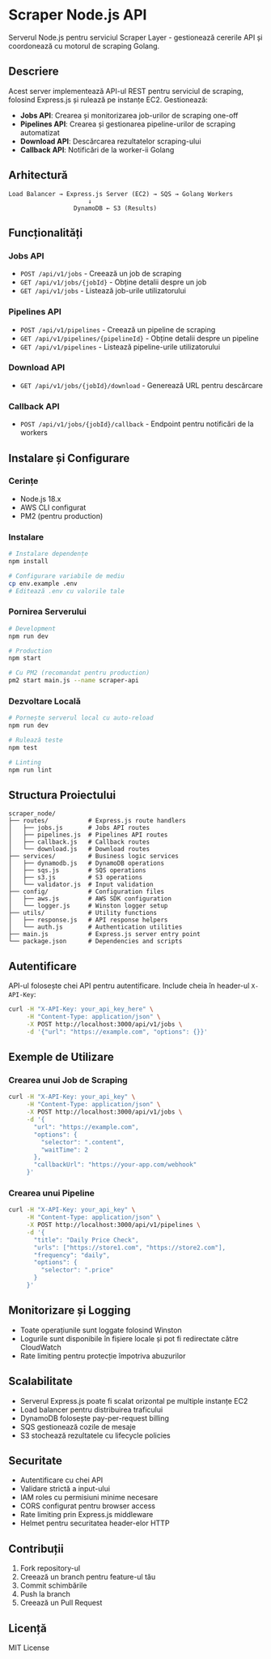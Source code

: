 # Scraper Node.js API

Serverul Node.js pentru serviciul Scraper Layer - gestionează cererile API și coordonează cu motorul de scraping Golang.

## Descriere

Acest server implementează API-ul REST pentru serviciul de scraping, folosind Express.js și rulează pe instanțe EC2. Gestionează:

- **Jobs API**: Crearea și monitorizarea job-urilor de scraping one-off
- **Pipelines API**: Crearea și gestionarea pipeline-urilor de scraping automatizat
- **Download API**: Descărcarea rezultatelor scraping-ului
- **Callback API**: Notificări de la worker-ii Golang

## Arhitectură

```
Load Balancer → Express.js Server (EC2) → SQS → Golang Workers
                      ↓
                  DynamoDB ← S3 (Results)
```

## Funcționalități

### Jobs API
- `POST /api/v1/jobs` - Creează un job de scraping
- `GET /api/v1/jobs/{jobId}` - Obține detalii despre un job
- `GET /api/v1/jobs` - Listează job-urile utilizatorului

### Pipelines API
- `POST /api/v1/pipelines` - Creează un pipeline de scraping
- `GET /api/v1/pipelines/{pipelineId}` - Obține detalii despre un pipeline
- `GET /api/v1/pipelines` - Listează pipeline-urile utilizatorului

### Download API
- `GET /api/v1/jobs/{jobId}/download` - Generează URL pentru descărcare

### Callback API
- `POST /api/v1/jobs/{jobId}/callback` - Endpoint pentru notificări de la workers

## Instalare și Configurare

### Cerințe
- Node.js 18.x
- AWS CLI configurat
- PM2 (pentru production)

### Instalare

```bash
# Instalare dependențe
npm install

# Configurare variabile de mediu
cp env.example .env
# Editează .env cu valorile tale
```

### Pornirea Serverului

```bash
# Development
npm run dev

# Production
npm start

# Cu PM2 (recomandat pentru production)
pm2 start main.js --name scraper-api
```

### Dezvoltare Locală

```bash
# Pornește serverul local cu auto-reload
npm run dev

# Rulează teste
npm test

# Linting
npm run lint
```

## Structura Proiectului

```
scraper_node/
├── routes/           # Express.js route handlers
│   ├── jobs.js       # Jobs API routes
│   ├── pipelines.js  # Pipelines API routes
│   ├── callback.js   # Callback routes
│   └── download.js   # Download routes
├── services/         # Business logic services
│   ├── dynamodb.js   # DynamoDB operations
│   ├── sqs.js        # SQS operations
│   ├── s3.js         # S3 operations
│   └── validator.js  # Input validation
├── config/           # Configuration files
│   ├── aws.js        # AWS SDK configuration
│   └── logger.js     # Winston logger setup
├── utils/            # Utility functions
│   ├── response.js   # API response helpers
│   └── auth.js       # Authentication utilities
├── main.js           # Express.js server entry point
└── package.json      # Dependencies and scripts
```

## Autentificare

API-ul folosește chei API pentru autentificare. Include cheia în header-ul `X-API-Key`:

```bash
curl -H "X-API-Key: your_api_key_here" \
     -H "Content-Type: application/json" \
     -X POST http://localhost:3000/api/v1/jobs \
     -d '{"url": "https://example.com", "options": {}}'
```

## Exemple de Utilizare

### Crearea unui Job de Scraping

```bash
curl -H "X-API-Key: your_api_key" \
     -H "Content-Type: application/json" \
     -X POST http://localhost:3000/api/v1/jobs \
     -d '{
       "url": "https://example.com",
       "options": {
         "selector": ".content",
         "waitTime": 2
       },
       "callbackUrl": "https://your-app.com/webhook"
     }'
```

### Crearea unui Pipeline

```bash
curl -H "X-API-Key: your_api_key" \
     -H "Content-Type: application/json" \
     -X POST http://localhost:3000/api/v1/pipelines \
     -d '{
       "title": "Daily Price Check",
       "urls": ["https://store1.com", "https://store2.com"],
       "frequency": "daily",
       "options": {
         "selector": ".price"
       }
     }'
```

## Monitorizare și Logging

- Toate operațiunile sunt loggate folosind Winston
- Logurile sunt disponibile în fișiere locale și pot fi redirectate către CloudWatch
- Rate limiting pentru protecție împotriva abuzurilor

## Scalabilitate

- Serverul Express.js poate fi scalat orizontal pe multiple instanțe EC2
- Load balancer pentru distribuirea traficului
- DynamoDB folosește pay-per-request billing
- SQS gestionează cozile de mesaje
- S3 stochează rezultatele cu lifecycle policies

## Securitate

- Autentificare cu chei API
- Validare strictă a input-ului
- IAM roles cu permisiuni minime necesare
- CORS configurat pentru browser access
- Rate limiting prin Express.js middleware
- Helmet pentru securitatea header-elor HTTP

## Contribuții

1. Fork repository-ul
2. Creează un branch pentru feature-ul tău
3. Commit schimbările
4. Push la branch
5. Creează un Pull Request

## Licență

MIT License
